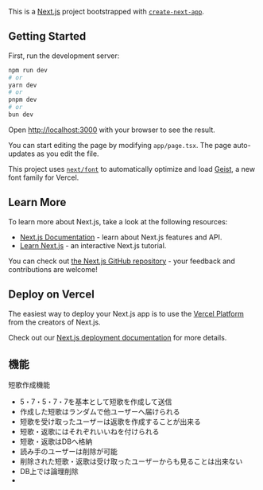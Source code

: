 This is a [Next.js](https://nextjs.org) project bootstrapped with [`create-next-app`](https://nextjs.org/docs/app/api-reference/cli/create-next-app).

## Getting Started

First, run the development server:

```bash
npm run dev
# or
yarn dev
# or
pnpm dev
# or
bun dev
```

Open [http://localhost:3000](http://localhost:3000) with your browser to see the result.

You can start editing the page by modifying `app/page.tsx`. The page auto-updates as you edit the file.

This project uses [`next/font`](https://nextjs.org/docs/app/building-your-application/optimizing/fonts) to automatically optimize and load [Geist](https://vercel.com/font), a new font family for Vercel.

## Learn More

To learn more about Next.js, take a look at the following resources:

- [Next.js Documentation](https://nextjs.org/docs) - learn about Next.js features and API.
- [Learn Next.js](https://nextjs.org/learn) - an interactive Next.js tutorial.

You can check out [the Next.js GitHub repository](https://github.com/vercel/next.js) - your feedback and contributions are welcome!

## Deploy on Vercel

The easiest way to deploy your Next.js app is to use the [Vercel Platform](https://vercel.com/new?utm_medium=default-template&filter=next.js&utm_source=create-next-app&utm_campaign=create-next-app-readme) from the creators of Next.js.

Check out our [Next.js deployment documentation](https://nextjs.org/docs/app/building-your-application/deploying) for more details.

## 機能
短歌作成機能
- 5・7・5・7・7を基本として短歌を作成して送信
- 作成した短歌はランダムで他ユーザーへ届けられる
- 短歌を受け取ったユーザーは返歌を作成することが出来る
- 短歌・返歌にはそれぞれいいねを付けられる
- 短歌・返歌はDBへ格納
- 読み手のユーザーは削除が可能
- 削除された短歌・返歌は受け取ったユーザーからも見ることは出来ない
- DB上では論理削除
- 